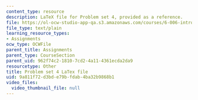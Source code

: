 ```yaml
---
content_type: resource
description: LaTeX file for Problem set 4, provided as a reference.
file: https://ol-ocw-studio-app-qa.s3.amazonaws.com/courses/6-006-introduction-to-algorithms-spring-2008/9a811f72d3bde79bfdab4ba32b9868b1_ps4.tex
file_type: text/plain
learning_resource_types:
- Assignments
ocw_type: OCWFile
parent_title: Assignments
parent_type: CourseSection
parent_uid: 962f74c2-1810-7cd2-4a11-4361ecda2da9
resourcetype: Other
title: Problem set 4 LaTex file
uid: 9a811f72-d3bd-e79b-fdab-4ba32b9868b1
video_files:
  video_thumbnail_file: null
---
```

